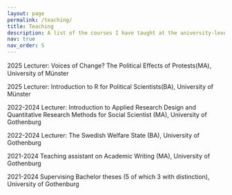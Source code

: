 ```yaml
---
layout: page
permalink: /teaching/
title: Teaching
description: A list of the courses I have taught at the university-level
nav: true
nav_order: 5
---
```


<p>2025 Lecturer: Voices of Change? The Political Eﬀects of Protests(MA), University of Münster
  
<p>2025 Lecturer: Introduction to R for Political Scientists(BA), University of Münster
  
<p>2022-2024 Lecturer: Introduction to Applied Research Design and Quantitative Research Methods for Social Scientist (MA), University of Gothenburg
  
<p>2022-2024 Lecturer: The Swedish Welfare State (BA), University of Gothenburg
  
<p>2021-2024 Teaching assistant on Academic Writing (MA), University of Gothenburg

<p>2021-2024 Supervising Bachelor theses (5 of which 3 with distinction), University of Gothenburg
